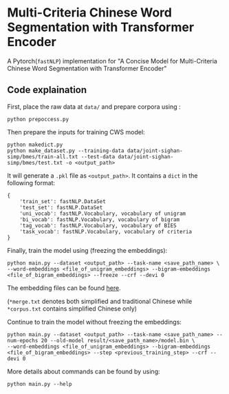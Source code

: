 # Multi-Criteria Chinese Word Segmentation with Transformer Encoder

A Pytorch(`fastNLP`) implementation for "A Concise Model for Multi-Criteria Chinese Word Segmentation with Transformer Encoder"

## Code explaination
First, place the raw data at `data/` and prepare corpora using :
```
python prepoccess.py
```

Then prepare the inputs for training CWS model:
```
python makedict.py
python make_dataset.py --training-data data/joint-sighan-simp/bmes/train-all.txt --test-data data/joint-sighan-simp/bmes/test.txt -o <output_path>
```

It will generate a `.pkl` file as `<output_path>`. It contains a `dict` in the following format:
```
{
    'train_set': fastNLP.DataSet
    'test_set': fastNLP.DataSet
    'uni_vocab': fastNLP.Vocabulary, vocabulary of unigram
    'bi_vocab': fastNLP.Vocabulary, vocabulary of bigram
    'tag_vocab': fastNLP.Vocabulary, vocabulary of BIES
    'task_vocab': fastNLP.Vocabulary, vocabulary of criteria
}
```

Finally, train the model using (freezing the embeddings):
```
python main.py --dataset <output_path> --task-name <save_path_name> \
--word-embeddings <file_of_unigram_embeddings> --bigram-embeddings <file_of_bigram_embeddings> --freeze --crf --devi 0
```
The embedding files can be found [here](https://drive.google.com/drive/folders/1Zarmj6WRf0jADXbklT4_c1PXM_1L8FT5). 

(`*merge.txt` denotes both simplified and traditional Chinese while `*corpus.txt` contains simplified Chinese only)

Continue to train the model without freezing the embeddings:
```
python main.py --dataset <output_path> --task-name <save_path_name> --num-epochs 20 --old-model result/<save_path_name>/model.bin \
--word-embeddings <file_of_unigram_embeddings> --bigram-embeddings <file_of_bigram_embeddings> --step <previous_training_step> --crf --devi 0
```

More details about commands can be found by using:
```
python main.py --help
```
